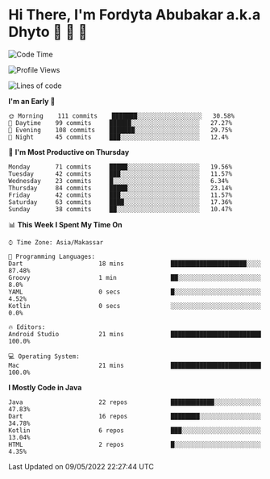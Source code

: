 # Hi There, I'm Fordyta Abubakar a.k.a Dhyto 👋 👋 👋

<!--
**DhytoDev/dhytodev** is a ✨ _special_ ✨ repository because its `README.md` (this file) appears on your GitHub profile.

Here are some ideas to get you started:

- 🔭 I’m currently working on ...
- 🌱 I’m currently learning ...
- 👯 I’m looking to collaborate on ...
- 🤔 I’m looking for help with ...
- 💬 Ask me about ...
- 📫 How to reach me: ...
- 😄 Pronouns: ...
- ⚡ Fun fact: ...
-->

<!--START_SECTION:waka-->
![Code Time](http://img.shields.io/badge/Code%20Time-0-blue)

![Profile Views](http://img.shields.io/badge/Profile%20Views-6-blue)

![Lines of code](https://img.shields.io/badge/From%20Hello%20World%20I%27ve%20Written-134%20Thousand%20lines%20of%20code-blue)

**I'm an Early 🐤** 

```text
🌞 Morning    111 commits    ███████░░░░░░░░░░░░░░░░░░   30.58% 
🌆 Daytime    99 commits     ██████░░░░░░░░░░░░░░░░░░░   27.27% 
🌃 Evening    108 commits    ███████░░░░░░░░░░░░░░░░░░   29.75% 
🌙 Night      45 commits     ███░░░░░░░░░░░░░░░░░░░░░░   12.4%

```
📅 **I'm Most Productive on Thursday** 

```text
Monday       71 commits     █████░░░░░░░░░░░░░░░░░░░░   19.56% 
Tuesday      42 commits     ███░░░░░░░░░░░░░░░░░░░░░░   11.57% 
Wednesday    23 commits     █░░░░░░░░░░░░░░░░░░░░░░░░   6.34% 
Thursday     84 commits     █████░░░░░░░░░░░░░░░░░░░░   23.14% 
Friday       42 commits     ███░░░░░░░░░░░░░░░░░░░░░░   11.57% 
Saturday     63 commits     ████░░░░░░░░░░░░░░░░░░░░░   17.36% 
Sunday       38 commits     ██░░░░░░░░░░░░░░░░░░░░░░░   10.47%

```


📊 **This Week I Spent My Time On** 

```text
⌚︎ Time Zone: Asia/Makassar

💬 Programming Languages: 
Dart                     18 mins             █████████████████████░░░░   87.48% 
Groovy                   1 min               ██░░░░░░░░░░░░░░░░░░░░░░░   8.0% 
YAML                     0 secs              █░░░░░░░░░░░░░░░░░░░░░░░░   4.52% 
Kotlin                   0 secs              ░░░░░░░░░░░░░░░░░░░░░░░░░   0.0%

🔥 Editors: 
Android Studio           21 mins             █████████████████████████   100.0%

💻 Operating System: 
Mac                      21 mins             █████████████████████████   100.0%

```

**I Mostly Code in Java** 

```text
Java                     22 repos            ████████████░░░░░░░░░░░░░   47.83% 
Dart                     16 repos            ████████░░░░░░░░░░░░░░░░░   34.78% 
Kotlin                   6 repos             ███░░░░░░░░░░░░░░░░░░░░░░   13.04% 
HTML                     2 repos             █░░░░░░░░░░░░░░░░░░░░░░░░   4.35%

```



 Last Updated on 09/05/2022 22:27:44 UTC
<!--END_SECTION:waka-->
